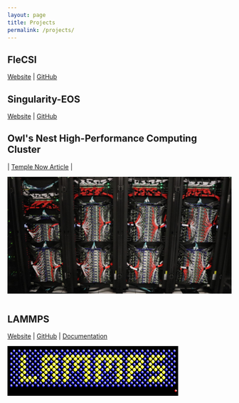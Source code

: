 ```yaml
---
layout: page
title: Projects
permalink: /projects/
---
```


## FleCSI

[Website](http://www.flecsi.org) | [GitHub](https://github.com/flecsi/flecsi)

## Singularity-EOS

[Website](https://lanl.github.io/singularity-eos) | [GitHub](https://github.com/lanl/singularity-eos)

## Owl's Nest High-Performance Computing Cluster

| [Temple Now Article](https://news.temple.edu/news/2017-11-28/owls-nest-2-enhances-temples-computing-power) |

<img src="/assets/img/owlsnest.jpg" />


<h2 style="margin-top: 2em">LAMMPS</h2>

[Website](https://www.lammps.org) | [GitHub](https://github.com/lammps/lammps) | [Documentation](https://lammps.sandia.gov/doc/Manual.html)

<img src="/assets/img/lammps_logo.png" alt="LAMMPS Logo" />
